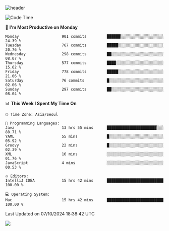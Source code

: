 ![header](https://capsule-render.vercel.app/api?type=Egg&color=timeAuto&height=300&section=header&text=PoPo&fontSize=90&animation=fadeIn)

  <!--START_SECTION:waka-->
![Code Time](http://img.shields.io/badge/Code%20Time-2%2C014%20hrs%2050%20mins-blue)

📅 **I'm Most Productive on Monday** 

```text
Monday                   901 commits         ██████░░░░░░░░░░░░░░░░░░░   24.39 % 
Tuesday                  767 commits         █████░░░░░░░░░░░░░░░░░░░░   20.76 % 
Wednesday                298 commits         ██░░░░░░░░░░░░░░░░░░░░░░░   08.07 % 
Thursday                 577 commits         ████░░░░░░░░░░░░░░░░░░░░░   15.62 % 
Friday                   778 commits         █████░░░░░░░░░░░░░░░░░░░░   21.06 % 
Saturday                 76 commits          █░░░░░░░░░░░░░░░░░░░░░░░░   02.06 % 
Sunday                   297 commits         ██░░░░░░░░░░░░░░░░░░░░░░░   08.04 % 
```


📊 **This Week I Spent My Time On** 

```text
🕑︎ Time Zone: Asia/Seoul

💬 Programming Languages: 
Java                     13 hrs 55 mins      ██████████████████████░░░   88.71 % 
YAML                     55 mins             █░░░░░░░░░░░░░░░░░░░░░░░░   05.92 % 
Groovy                   22 mins             █░░░░░░░░░░░░░░░░░░░░░░░░   02.39 % 
XML                      16 mins             ░░░░░░░░░░░░░░░░░░░░░░░░░   01.76 % 
JavaScript               4 mins              ░░░░░░░░░░░░░░░░░░░░░░░░░   00.53 % 

🔥 Editors: 
IntelliJ IDEA            15 hrs 42 mins      █████████████████████████   100.00 % 

💻 Operating System: 
Mac                      15 hrs 42 mins      █████████████████████████   100.00 % 
```


 Last Updated on 07/10/2024 18:38:42 UTC
<!--END_SECTION:waka-->



<img src="https://capsule-render.vercel.app/api?type=Egg&color=timeAuto&height=300&section=footer&text=PoPo&fontSize=90&animation=fadeIn&reversal=true" />
